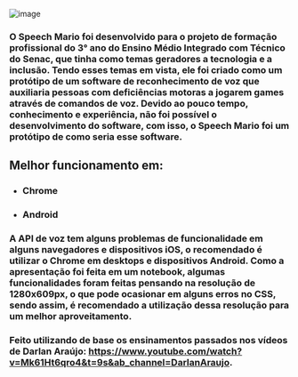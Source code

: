 ![image](https://user-images.githubusercontent.com/92689246/203882618-397f7090-8572-4f0a-a1f1-5d7bea5a13a0.png)
### O Speech Mario foi desenvolvido para o projeto de formação profissional do 3° ano do Ensino Médio Integrado com Técnico do Senac, que tinha como temas geradores a tecnologia e a inclusão. Tendo esses temas em vista, ele foi criado como um protótipo de um software de reconhecimento de voz que auxiliaria pessoas com deficiências motoras a jogarem games através de comandos de voz. Devido ao pouco tempo, conhecimento e experiência, não foi possível o desenvolvimento do software, com isso, o Speech Mario foi um protótipo de como seria esse software.

## Melhor funcionamento em:
+ ### Chrome
+ ### Android

### A API de voz tem alguns problemas de funcionalidade em alguns navegadores e dispositivos iOS, o recomendado é utilizar o Chrome em desktops e dispositivos Android. Como a apresentação foi feita em um notebook, algumas funcionalidades foram feitas pensando na resolução de 1280x609px, o que pode ocasionar em alguns erros no CSS, sendo assim, é recomendado a utilização dessa resolução para um melhor aproveitamento.

### Feito utilizando de base os ensinamentos passados nos vídeos de Darlan Araújo: https://www.youtube.com/watch?v=Mk61Ht6qro4&t=9s&ab_channel=DarlanAraujo.
